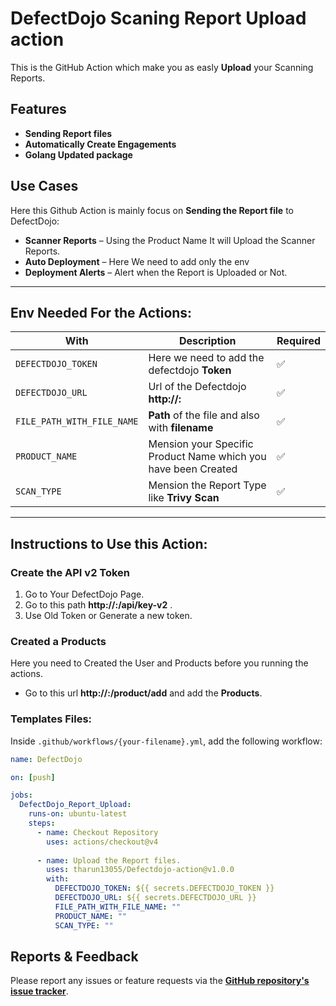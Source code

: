 # DefectDojo Scaning Report Upload action

This is the GitHub Action which make you as easly **Upload** your Scanning Reports.

## Features
- **Sending Report files** 
- **Automatically Create Engagements**  
- **Golang Updated package**  

## Use Cases 
Here this Github Action is mainly focus on **Sending the Report file** to DefectDojo:

- **Scanner Reports** – Using the Product Name It will Upload the Scanner Reports. 
- **Auto Deployment** – Here We need to add only the env
- **Deployment Alerts** – Alert when the Report is Uploaded or Not.   

---

## Env Needed For the Actions:
| With            | Description                                        | Required |
|-----------------|------------------------------------------------|----------|
| `DEFECTDOJO_TOKEN`  | Here we need to add the defectdojo **Token**           | ✅       |
| `DEFECTDOJO_URL`  | Url of the Defectdojo **http://<ip>:<port>**         | ✅       |
| `FILE_PATH_WITH_FILE_NAME` | **Path** of the file and also with **filename** | ✅       |
| `PRODUCT_NAME` | Mension your Specific Product Name which you have been Created | ✅       |
| `SCAN_TYPE`       | Mension the Report Type like **Trivy Scan**                  | ✅      |

---


## Instructions to Use this Action:
### Create the API v2 Token
1. Go to Your DefectDojo Page.
2. Go to this path **http://<ip>:<port>/api/key-v2** .
3. Use Old Token or Generate a new token.

### Created a Products
Here you need to Created the User and Products before you running the actions.
- Go to this url **http://<ip>:<port>/product/add** and add the **Products**.


### Templates Files:
Inside `.github/workflows/{your-filename}.yml`, add the following workflow:

```yaml
name: DefectDojo

on: [push]

jobs:
  DefectDojo_Report_Upload:
    runs-on: ubuntu-latest
    steps:
      - name: Checkout Repository
        uses: actions/checkout@v4
      
      - name: Upload the Report files.
        uses: tharun13055/Defectdojo-action@v1.0.0
        with:
          DEFECTDOJO_TOKEN: ${{ secrets.DEFECTDOJO_TOKEN }}
          DEFECTDOJO_URL: ${{ secrets.DEFECTDOJO_URL }}
          FILE_PATH_WITH_FILE_NAME: ""
          PRODUCT_NAME: ""
          SCAN_TYPE: ""
```

## Reports & Feedback
Please report any issues or feature requests via the **[GitHub repository's issue tracker](https://github.com/THARUN13055/Defectdojo-action/issues)**.

